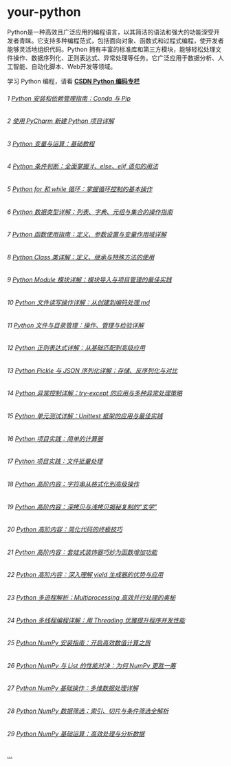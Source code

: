 # your-python
Python是一种高效且广泛应用的编程语言，以其简洁的语法和强大的功能深受开发者青睐。它支持多种编程范式，包括面向对象、函数式和过程式编程，使开发者能够灵活地组织代码。Python 拥有丰富的标准库和第三方模块，能够轻松处理文件操作、数据序列化、正则表达式、异常处理等任务。它广泛应用于数据分析、人工智能、自动化脚本、Web开发等领域。

学习 Python 编程，请看 **[CSDN Python 编码专栏](https://blog.csdn.net/u014394049/category_12778339.html)**

###### 1 [Python 安装和依赖管理指南：Conda 与 Pip](https://blog.csdn.net/u014394049/article/details/141992786)

###### 2 [使用 PyCharm 新建 Python 项目详解](https://blog.csdn.net/u014394049/article/details/142092013)

###### 3 [Python 变量与运算：基础教程](https://blog.csdn.net/u014394049/article/details/142093973)

###### 4 [Python 条件判断：全面掌握 if、else、elif 语句的用法](https://blog.csdn.net/u014394049/article/details/142130650)

###### 5 [Python for 和 while 循环：掌握循环控制的基本操作](https://blog.csdn.net/u014394049/article/details/142132425)

###### 6 [Python 数据类型详解：列表、字典、元组与集合的操作指南](https://blog.csdn.net/u014394049/article/details/142167052)

###### 7 [Python 函数使用指南：定义、参数设置与变量作用域详解](https://blog.csdn.net/u014394049/article/details/142168924)

###### 8 [Python Class 类详解：定义、继承与特殊方法的使用](https://blog.csdn.net/u014394049/article/details/142202508)

###### 9 [Python Module 模块详解：模块导入与项目管理的最佳实践](https://blog.csdn.net/u014394049/article/details/142211375)

###### 10 [Python 文件读写操作详解：从创建到编码处理.md](https://blog.csdn.net/u014394049/article/details/142252859)

###### 11 [Python 文件与目录管理：操作、管理与检验详解](https://blog.csdn.net/u014394049/article/details/142253705)

###### 12 [Python 正则表达式详解：从基础匹配到高级应用](https://blog.csdn.net/u014394049/article/details/142284701)

###### 13 [Python Pickle 与 JSON 序列化详解：存储、反序列化与对比](https://mp.csdn.net/mp_blog/creation/success/142285797)

###### 14 [Python 异常控制详解：try-except 的应用与多种异常处理策略](https://blog.csdn.net/u014394049/article/details/142302747)

###### 15 [Python 单元测试详解：Unittest 框架的应用与最佳实践](https://blog.csdn.net/u014394049/article/details/142303705)

###### 16 [Python 项目实践：简单的计算器](https://water-code.blog.csdn.net/article/details/142324497)

###### 17 [Python 项目实践：文件批量处理](https://water-code.blog.csdn.net/article/details/142325760)

###### 18 [Python 高阶内容：字符串从格式化到高级操作](https://water-code.blog.csdn.net/article/details/142374372)

###### 19 [Python 高阶内容：深拷贝与浅拷贝揭秘复制的“玄学”](https://water-code.blog.csdn.net/article/details/142410985)

###### 20 [Python 高阶内容：简化代码的终极技巧](https://water-code.blog.csdn.net/article/details/142410904)

###### 21 [Python 高阶内容：套娃式装饰器巧妙为函数增加功能](https://water-code.blog.csdn.net/article/details/142449722)

###### 22 [Python 高阶内容：深入理解 yield 生成器的优势与应用](https://water-code.blog.csdn.net/article/details/142449617)

###### 23 [Python 多进程解析：Multiprocessing 高效并行处理的奥秘](https://water-code.blog.csdn.net/article/details/142481935)

###### 24 [Python 多线程编程详解：用 Threading 优雅提升程序并发性能](https://water-code.blog.csdn.net/article/details/142479805)

###### 25 [Python NumPy 安装指南：开启高效数值计算之旅](https://water-code.blog.csdn.net/article/details/142518237)

###### 26 [Python NumPy 与 List 的性能对决：为何 NumPy 更胜一筹](https://water-code.blog.csdn.net/article/details/142518289)

###### 27 [Python NumPy 基础操作：多维数据处理详解](https://water-code.blog.csdn.net/article/details/142551614)

###### 28 [Python NumPy 数据筛选：索引、切片与条件筛选全解析](https://water-code.blog.csdn.net/article/details/142556462)

###### 29 [Python NumPy 基础运算：高效处理与分析数据](https://water-code.blog.csdn.net/article/details/142587031)

###### [...](https://blog.csdn.net/u014394049/category_12778339.html)


